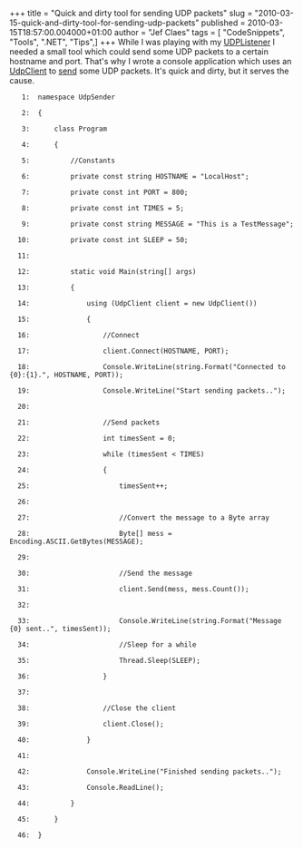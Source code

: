 +++
title = "Quick and dirty tool for sending UDP packets"
slug = "2010-03-15-quick-and-dirty-tool-for-sending-udp-packets"
published = 2010-03-15T18:57:00.004000+01:00
author = "Jef Claes"
tags = [ "CodeSnippets", "Tools", ".NET", "Tips",]
+++
While I was playing with my
[UDPListener](http://jclaes.blogspot.com/2010/03/listening-for-udp-packets-in-windows.html)
I needed a small tool which could send some UDP packets to a certain
hostname and port. That's why I wrote a console application which uses
an
[UdpClient](http://msdn.microsoft.com/en-us/library/system.net.sockets.udpclient.aspx)
to [send](http://msdn.microsoft.com/en-us/library/08h8s12k.aspx) some
UDP packets. It's quick and dirty, but it serves the cause.  

  

       1:  namespace UdpSender

       2:  {

       3:      class Program

       4:      {

       5:          //Constants

       6:          private const string HOSTNAME = "LocalHost";

       7:          private const int PORT = 800;

       8:          private const int TIMES = 5;

       9:          private const string MESSAGE = "This is a TestMessage";

      10:          private const int SLEEP = 50;

      11:   

      12:          static void Main(string[] args)

      13:          {

      14:              using (UdpClient client = new UdpClient())

      15:              {

      16:                  //Connect

      17:                  client.Connect(HOSTNAME, PORT);

      18:                  Console.WriteLine(string.Format("Connected to {0}:{1}.", HOSTNAME, PORT));

      19:                  Console.WriteLine("Start sending packets..");

      20:   

      21:                  //Send packets

      22:                  int timesSent = 0;

      23:                  while (timesSent < TIMES)

      24:                  {

      25:                      timesSent++;

      26:   

      27:                      //Convert the message to a Byte array

      28:                      Byte[] mess = Encoding.ASCII.GetBytes(MESSAGE);

      29:   

      30:                      //Send the message

      31:                      client.Send(mess, mess.Count());

      32:   

      33:                      Console.WriteLine(string.Format("Message {0} sent..", timesSent));

      34:                      //Sleep for a while

      35:                      Thread.Sleep(SLEEP);

      36:                  }

      37:   

      38:                  //Close the client

      39:                  client.Close();

      40:              }

      41:   

      42:              Console.WriteLine("Finished sending packets..");

      43:              Console.ReadLine();

      44:          }

      45:      }

      46:  }
